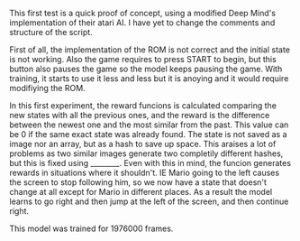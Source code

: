 This first test is a quick proof of concept, using a modified Deep Mind's implementation of their atari AI. I have yet to change the comments and structure of the script.

First of all, the implementation of the ROM is not correct and the initial state is not working. Also the game requires to press START to begin, but this button also pauses the game so the model keeps pausing the game. With training, it starts to use it less and less but it is anoying and it would require modifiying the ROM.

In this first experiment, the reward funcions is calculated comparing the new states with all the previous ones, and the reward is the difference between the newest one and the most similar from the past. This value can be 0 if the same exact state was already found.
The state is not saved as a image nor an array, but as a hash to save up space. This araises a lot of problems as two similar images generate two completily different hashes, but this is fixed using ________. 
Even with this in mind, the funcion generates rewards in situations where it shouldn't. IE Mario going to the left causes the screen to stop following him, so we now have a state that doesn't change at all except for Mario in different places. As a result the model learns to go right and then jump at the left of the screen, and then continue right.


This model was trained for 1976000 frames.


